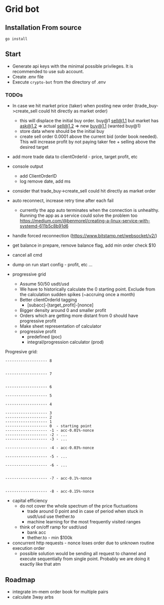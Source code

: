 # Grid bot

## Installation From source
```
go install
```
## Start
- Generate api keys with the minimal possible privileges. It is recommended to use sub account.
- Create .env file
- Execute `crypto-bot` from the directory of .env
  
### TODOs
 - In case we hit market price (taker) when posting new order (trade_buy->create_sell could hit directly as market order)
    - this will displace the initial buy order. buy@1 sell@1.1 but market has ask@1.2 => actual sell@1.2 =>  new buy@1.1 (wanted buy@1)
    - store data where should be the initial buy
    - create sell order 0.0001 above the current bid (order book needed). This will increase profit by
    not paying taker fee + selling above the desired target


- add more trade data to clientOrderId - price, target profit, etc
- console output
    - add ClientOrderID
    - log remove date, add ms

- consider that trade_buy->create_sell could hit directly as market order

- auto reconnect, increase retry time after each fail
    - currently the app auto terminates when the connection is unhealthy. Running the app as a service could solve the problem too
    https://medium.com/@benmorel/creating-a-linux-service-with-systemd-611b5c8b91d6
- handle forced reconnection (https://www.bitstamp.net/websocket/v2/)
- get balance in prepare, remove balance flag, add min order check $10 
- cancel all cmd
- dump on run start config - profit, etc ...
- progressive grid
    - Assume 50/50 usdt/usd
    - We have to historically calculate the 0 starting point. Exclude from the calculation sudden spikes (~accruing once a month)
    - Better clientOrderId tagging
        - [subacc]-[target_profit]-[nonce]
    - Bigger density around 0 and smaller profit
    - Orders which are getting more distant from 0 should have progressive profit
    - Make sheet representation of calculator
    - progressive profit
        - predefined (poc)
        - integral/progression calculator (prod)

Progresive grid:
```
------------------- 8
 
 
------------------- 7
 
 
------------------- 6
 
------------------- 5
 
------------------- 4
 
------------------- 3
------------------- 2
------------------- 1
------------------- 0  - starting point
------------------- -1 - acc-0.01%-nonce
------------------- -2 - ...
------------------- -3 - ...
 
------------------- -4 - acc-0.03%-nonce
 
------------------- -5 - ...
 
------------------- -6 - ...
 
 
------------------- -7 - acc-0.1%-nonce
 
 
------------------- -8 - acc-0.15%-nonce
```
- capital efficiency
    - do not cover the whole spectrum of the price fluctuations
        - trade around 0 point and in case of period when stuck in usdt/usd use thether.to 
        - machine learning for the most frequently visited ranges
    - think of on/off ramp for usdt/usd
        - bank acc
        - thether.to - min $100k
- concurrent http requests - nonce loses order due to unknown routine execution order
    - possible solution would be sending all request to channel and execute sequentially from single point. Probably we are doing it exactly like that atm

## Roadmap
- integrate im-mem order book for multiple pairs
- calculate 3way arbs